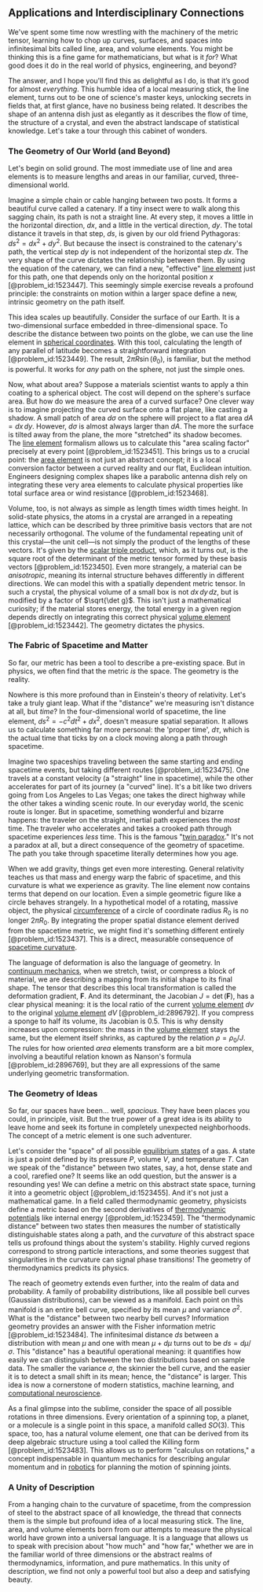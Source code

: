 ## Applications and Interdisciplinary Connections

We've spent some time now wrestling with the machinery of the metric tensor, learning how to chop up curves, surfaces, and spaces into infinitesimal bits called line, area, and volume elements. You might be thinking this is a fine game for mathematicians, but what is it *for*? What good does it do in the real world of physics, engineering, and beyond?

The answer, and I hope you'll find this as delightful as I do, is that it’s good for almost *everything*. This humble idea of a local measuring stick, the line element, turns out to be one of science's master keys, unlocking secrets in fields that, at first glance, have no business being related. It describes the shape of an antenna dish just as elegantly as it describes the flow of time, the structure of a crystal, and even the abstract landscape of statistical knowledge. Let's take a tour through this cabinet of wonders.

### The Geometry of Our World (and Beyond)

Let's begin on solid ground. The most immediate use of line and area elements is to measure lengths and areas in our familiar, curved, three-dimensional world.

Imagine a simple chain or cable hanging between two posts. It forms a beautiful curve called a catenary. If a tiny insect were to walk along this sagging chain, its path is not a straight line. At every step, it moves a little in the horizontal direction, $dx$, and a little in the vertical direction, $dy$. The total distance it travels in that step, $ds$, is given by our old friend Pythagoras: $ds^2 = dx^2 + dy^2$. But because the insect is constrained to the catenary's path, the vertical step $dy$ is not independent of the horizontal step $dx$. The very shape of the curve dictates the relationship between them. By using the equation of the catenary, we can find a new, "effective" [line element](@article_id:196339) just for this path, one that depends only on the horizontal position $x$ [@problem_id:1523447]. This seemingly simple exercise reveals a profound principle: the constraints on motion within a larger space define a new, intrinsic geometry on the path itself.

This idea scales up beautifully. Consider the surface of our Earth. It is a two-dimensional surface embedded in three-dimensional space. To describe the distance between two points on the globe, we can use the line element in [spherical coordinates](@article_id:145560). With this tool, calculating the length of any parallel of latitude becomes a straightforward integration [@problem_id:1523449]. The result, $2\pi R \sin(\theta_0)$, is familiar, but the method is powerful. It works for *any* path on the sphere, not just the simple ones.

Now, what about area? Suppose a materials scientist wants to apply a thin coating to a spherical object. The cost will depend on the sphere's surface area. But how do we measure the area of a curved surface? One clever way is to imagine projecting the curved surface onto a flat plane, like casting a shadow. A small patch of area $d\sigma$ on the sphere will project to a flat area $dA = dx\,dy$. However, $d\sigma$ is almost always larger than $dA$. The more the surface is tilted away from the plane, the more "stretched" its shadow becomes. The [line element](@article_id:196339) formalism allows us to calculate this "area scaling factor" precisely at every point [@problem_id:1523451]. This brings us to a crucial point: the [area element](@article_id:196673) is not just an abstract concept; it is a local conversion factor between a curved reality and our flat, Euclidean intuition. Engineers designing complex shapes like a parabolic antenna dish rely on integrating these very area elements to calculate physical properties like total surface area or wind resistance [@problem_id:1523468].

Volume, too, is not always as simple as length times width times height. In solid-state physics, the atoms in a crystal are arranged in a repeating lattice, which can be described by three primitive basis vectors that are not necessarily orthogonal. The volume of the fundamental repeating unit of this crystal—the unit cell—is not simply the product of the lengths of these vectors. It's given by the [scalar triple product](@article_id:152503), which, as it turns out, is the square root of the determinant of the metric tensor formed by these basis vectors [@problem_id:1523450]. Even more strangely, a material can be *anisotropic*, meaning its internal structure behaves differently in different directions. We can model this with a spatially dependent metric tensor. In such a crystal, the physical volume of a small box is not $dx\,dy\,dz$, but is modified by a factor of $\sqrt{\det g}$. This isn't just a mathematical curiosity; if the material stores energy, the total energy in a given region depends directly on integrating this correct physical [volume element](@article_id:267308) [@problem_id:1523442]. The geometry dictates the physics.

### The Fabric of Spacetime and Matter

So far, our metric has been a tool to describe a pre-existing space. But in physics, we often find that the metric *is* the space. The geometry is the reality.

Nowhere is this more profound than in Einstein's theory of relativity. Let's take a truly giant leap. What if the "distance" we're measuring isn't distance at all, but *time*? In the four-dimensional world of spacetime, the line element, $ds^2 = -c^2 dt^2 + dx^2$, doesn't measure spatial separation. It allows us to calculate something far more personal: the 'proper time', $d\tau$, which is the actual time that ticks by on a clock moving along a path through spacetime.

Imagine two spaceships traveling between the same starting and ending spacetime events, but taking different routes [@problem_id:1523475]. One travels at a constant velocity (a "straight" line in spacetime), while the other accelerates for part of its journey (a "curved" line). It's a bit like two drivers going from Los Angeles to Las Vegas; one takes the direct highway while the other takes a winding scenic route. In our everyday world, the scenic route is longer. But in spacetime, something wonderful and bizarre happens: the traveler on the straight, inertial path experiences the *most* time. The traveler who accelerates and takes a crooked path through spacetime experiences *less* time. This is the famous "[twin paradox](@article_id:272336)." It's not a paradox at all, but a direct consequence of the geometry of spacetime. The path you take through spacetime literally determines how you age.

When we add gravity, things get even more interesting. General relativity teaches us that mass and energy warp the fabric of spacetime, and this curvature is what we experience as gravity. The line element now contains terms that depend on our location. Even a simple geometric figure like a circle behaves strangely. In a hypothetical model of a rotating, massive object, the physical [circumference](@article_id:263108) of a circle of coordinate radius $R_0$ is no longer $2\pi R_0$. By integrating the proper spatial distance element derived from the spacetime metric, we might find it's something different entirely [@problem_id:1523437]. This is a direct, measurable consequence of [spacetime curvature](@article_id:160597).

The language of deformation is also the language of geometry. In [continuum mechanics](@article_id:154631), when we stretch, twist, or compress a block of material, we are describing a mapping from its initial shape to its final shape. The tensor that describes this local transformation is called the deformation gradient, $\mathbf{F}$. And its determinant, the Jacobian $J = \det(\mathbf{F})$, has a clear physical meaning: it is the local ratio of the current [volume element](@article_id:267308) $dv$ to the original [volume element](@article_id:267308) $dV$ [@problem_id:2896792]. If you compress a sponge to half its volume, its Jacobian is $0.5$. This is why density increases upon compression: the mass in the [volume element](@article_id:267308) stays the same, but the element itself shrinks, as captured by the relation $\rho = \rho_0 / J$. The rules for how oriented *area* elements transform are a bit more complex, involving a beautiful relation known as Nanson's formula [@problem_id:2896769], but they are all expressions of the same underlying geometric transformation.

### The Geometry of Ideas

So far, our spaces have been... well, *spacious*. They have been places you could, in principle, visit. But the true power of a great idea is its ability to leave home and seek its fortune in completely unexpected neighborhoods. The concept of a metric element is one such adventurer.

Let's consider the "space" of all possible [equilibrium states](@article_id:167640) of a gas. A state is just a point defined by its pressure $P$, volume $V$, and temperature $T$. Can we speak of the "distance" between two states, say, a hot, dense state and a cool, rarefied one? It seems like an odd question, but the answer is a resounding yes! We can define a metric on this abstract state space, turning it into a geometric object [@problem_id:1523455]. And it's not just a mathematical game. In a field called thermodynamic geometry, physicists define a metric based on the second derivatives of [thermodynamic potentials](@article_id:140022) like internal energy [@problem_id:1523459]. The "thermodynamic distance" between two states then measures the number of statistically distinguishable states along a path, and the *curvature* of this abstract space tells us profound things about the system's stability. Highly curved regions correspond to strong particle interactions, and some theories suggest that singularities in the curvature can signal phase transitions! The geometry of thermodynamics predicts its physics.

The reach of geometry extends even further, into the realm of data and probability. A family of probability distributions, like all possible bell curves (Gaussian distributions), can be viewed as a manifold. Each point on this manifold is an entire bell curve, specified by its mean $\mu$ and variance $\sigma^2$. What is the "distance" between two nearby bell curves? Information geometry provides an answer with the Fisher information metric [@problem_id:1523484]. The infinitesimal distance $ds$ between a distribution with mean $\mu$ and one with mean $\mu+d\mu$ turns out to be $ds = d\mu / \sigma$. This "distance" has a beautiful operational meaning: it quantifies how easily we can distinguish between the two distributions based on sample data. The smaller the variance $\sigma$, the skinnier the bell curve, and the easier it is to detect a small shift in its mean; hence, the "distance" is larger. This idea is now a cornerstone of modern statistics, machine learning, and [computational neuroscience](@article_id:274006).

As a final glimpse into the sublime, consider the space of all possible rotations in three dimensions. Every orientation of a spinning top, a planet, or a molecule is a single point in this space, a manifold called $SO(3)$. This space, too, has a natural volume element, one that can be derived from its deep algebraic structure using a tool called the Killing form [@problem_id:1523483]. This allows us to perform "calculus on rotations," a concept indispensable in quantum mechanics for describing angular momentum and in [robotics](@article_id:150129) for planning the motion of spinning joints.

### A Unity of Description

From a hanging chain to the curvature of spacetime, from the compression of steel to the abstract space of all knowledge, the thread that connects them is the simple but profound idea of a local measuring stick. The line, area, and volume elements born from our attempts to measure the physical world have grown into a universal language. It is a language that allows us to speak with precision about "how much" and "how far," whether we are in the familiar world of three dimensions or the abstract realms of thermodynamics, information, and pure mathematics. In this unity of description, we find not only a powerful tool but also a deep and satisfying beauty.